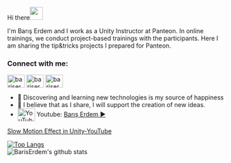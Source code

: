 Hi there<img src="https://raw.githubusercontent.com/iampavangandhi/iampavangandhi/master/gifs/Hi.gif" width="30px"> 

I'm Barış Erdem and I work as a Unity Instructor at Panteon. In online trainings, we conduct project-based trainings with the participants.
Here I am sharing the tip&tricks projects I prepared for Panteon.

<h3 align="left">Connect with me:</h3>
<p align="left">
<a href="https://twitter.com/bariserdem81" target="blank"><img align="center" src="https://raw.githubusercontent.com/rahuldkjain/github-profile-readme-generator/master/src/images/icons/Social/twitter.svg" alt="bariserdem81" height="30" width="40" /></a>
<a href="https://linkedin.com/in/bariserdem" target="blank"><img align="center" src="https://raw.githubusercontent.com/rahuldkjain/github-profile-readme-generator/master/src/images/icons/Social/linked-in-alt.svg" alt="bariserdem" height="30" width="40" /></a>
<a href="https://instagram.com/bariserdem81" target="blank"><img align="center" src="https://raw.githubusercontent.com/rahuldkjain/github-profile-readme-generator/master/src/images/icons/Social/instagram.svg" alt="bariserdem81" height="30" width="40" /></a>
</p>

- 🔭 Discovering and learning new technologies is my source of happiness
- 🌱 I believe that as I share, I will support the creation of new ideas.
- <a><img align="center" src="https://raw.githubusercontent.com/rahuldkjain/github-profile-readme-generator/master/src/images/icons/Social/youtube.svg" alt="YouTube" height="30" width="40" /></a> Youtube: [Barış Erdem ▶️](https://www.youtube.com/@BarisErdem)

[Slow Motion Effect in Unity-YouTube](https://www.youtube.com/shorts/tWkPahUQwiw)


[![Top Langs](https://github-readme-stats.vercel.app/api/top-langs/?username=bariserdem&layout=compact)](https://github.com/bariserdem/github-readme-stats)
  <br>
![BarisErdem's github stats](https://github-readme-stats.vercel.app/api?username=bariserdem&show_icons=true&theme=default)
